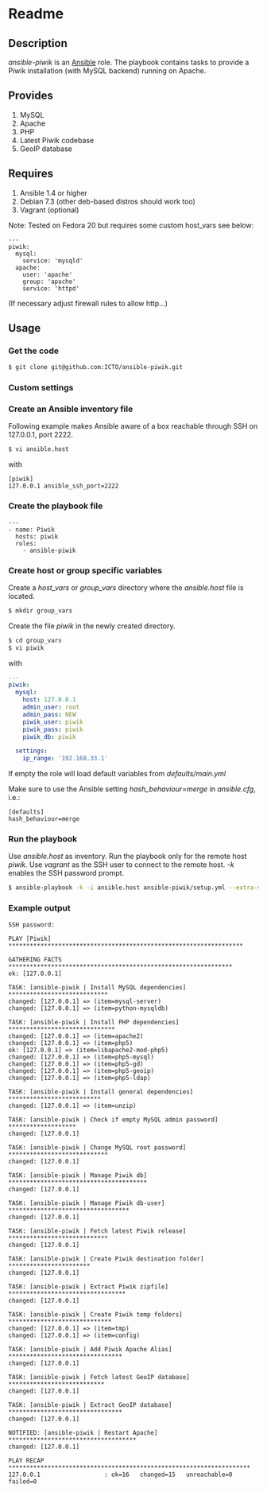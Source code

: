 # Readme

## Description

*ansible-piwik* is an [Ansible](http://ansible.cc) role.
The playbook contains tasks to provide a Piwik installation (with MySQL backend) running on Apache.

## Provides

1. MySQL
2. Apache
3. PHP
4. Latest Piwik codebase
5. GeoIP database

## Requires

1. Ansible 1.4 or higher
2. Debian 7.3 (other deb-based distros should work too)
3. Vagrant (optional)

Note: Tested on Fedora 20 but requires some custom host_vars see below:

```
---
piwik:
  mysql:
    service: 'mysqld'
  apache:
    user: 'apache'
    group: 'apache'
    service: 'httpd'
```

(If necessary adjust firewall rules to allow http...)

## Usage

### Get the code

```bash
$ git clone git@github.com:ICTO/ansible-piwik.git
```

### Custom settings


### Create an Ansible inventory file

Following example makes Ansible aware of a box reachable through SSH on 127.0.0.1, port 2222.

```bash
$ vi ansible.host
```

with

```
[piwik]
127.0.0.1 ansible_ssh_port=2222
```

### Create the playbook file

```
---
- name: Piwik
  hosts: piwik
  roles:
    - ansible-piwik
```

### Create host or group specific variables

Create a *host_vars* or *group_vars* directory where the *ansible.host* file is located.

```bash
$ mkdir group_vars
```

Create the file *piwik* in the newly created directory.

```bash
$ cd group_vars
$ vi piwik
```

with

```yaml
---
piwik:
  mysql:
    host: 127.0.0.1
    admin_user: root
    admin_pass: NEW
    piwik_user: piwik
    piwik_pass: piwik
    piwik_db: piwik

  settings:
    ip_range: '192.168.33.1'
```

If empty the role will load default variables from *defaults/main.yml*

Make sure to use the Ansible setting *hash_behaviour=merge* in *ansible.cfg*, i.e.:

```
[defaults]
hash_behaviour=merge
```

### Run the playbook

Use *ansible.host* as inventory. Run the playbook only for the remote host *piwik*. Use *vagrant* as the SSH user to connect to the remote host. *-k* enables the SSH password prompt.

```bash
$ ansible-playbook -k -i ansible.host ansible-piwik/setup.yml --extra-vars="user=vagrant"
```

### Example output

```
SSH password: 

PLAY [Piwik] ****************************************************************** 

GATHERING FACTS *************************************************************** 
ok: [127.0.0.1]

TASK: [ansible-piwik | Install MySQL dependencies] **************************** 
changed: [127.0.0.1] => (item=mysql-server)
changed: [127.0.0.1] => (item=python-mysqldb)

TASK: [ansible-piwik | Install PHP dependencies] ****************************** 
changed: [127.0.0.1] => (item=apache2)
changed: [127.0.0.1] => (item=php5)
ok: [127.0.0.1] => (item=libapache2-mod-php5)
changed: [127.0.0.1] => (item=php5-mysql)
changed: [127.0.0.1] => (item=php5-gd)
changed: [127.0.0.1] => (item=php5-geoip)
changed: [127.0.0.1] => (item=php5-ldap)

TASK: [ansible-piwik | Install general dependencies] ************************** 
changed: [127.0.0.1] => (item=unzip)

TASK: [ansible-piwik | Check if empty MySQL admin password] ******************* 
changed: [127.0.0.1]

TASK: [ansible-piwik | Change MySQL root password] **************************** 
changed: [127.0.0.1]

TASK: [ansible-piwik | Manage Piwik db] *************************************** 
changed: [127.0.0.1]

TASK: [ansible-piwik | Manage Piwik db-user] ********************************** 
changed: [127.0.0.1]

TASK: [ansible-piwik | Fetch latest Piwik release] **************************** 
changed: [127.0.0.1]

TASK: [ansible-piwik | Create Piwik destination folder] *********************** 
changed: [127.0.0.1]

TASK: [ansible-piwik | Extract Piwik zipfile] ********************************* 
changed: [127.0.0.1]

TASK: [ansible-piwik | Create Piwik temp folders] ***************************** 
changed: [127.0.0.1] => (item=tmp)
changed: [127.0.0.1] => (item=config)

TASK: [ansible-piwik | Add Piwik Apache Alias] ******************************** 
changed: [127.0.0.1]

TASK: [ansible-piwik | Fetch latest GeoIP database] *************************** 
changed: [127.0.0.1]

TASK: [ansible-piwik | Extract GeoIP database] ******************************** 
changed: [127.0.0.1]

NOTIFIED: [ansible-piwik | Restart Apache] ************************************ 
changed: [127.0.0.1]

PLAY RECAP ******************************************************************** 
127.0.0.1                  : ok=16   changed=15   unreachable=0    failed=0   
```
